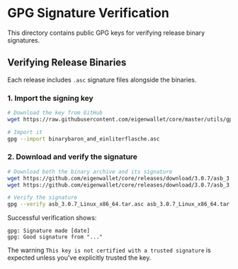 # GPG Signature Verification

This directory contains public GPG keys for verifying release binary signatures.

## Verifying Release Binaries

Each release includes `.asc` signature files alongside the binaries.

### 1. Import the signing key

```bash
# Download the key from GitHub
wget https://raw.githubusercontent.com/eigenwallet/core/master/utils/gpg_keys/binarybaron_and_einliterflasche.asc

# Import it
gpg --import binarybaron_and_einliterflasche.asc
```

### 2. Download and verify the signature

```bash
# Download both the binary archive and its signature
wget https://github.com/eigenwallet/core/releases/download/3.0.7/asb_3.0.7_Linux_x86_64.tar
wget https://github.com/eigenwallet/core/releases/download/3.0.7/asb_3.0.7_Linux_x86_64.tar.asc

# Verify the signature
gpg --verify asb_3.0.7_Linux_x86_64.tar.asc asb_3.0.7_Linux_x86_64.tar
```

Successful verification shows:

```
gpg: Signature made [date]
gpg: Good signature from "..."
```

The warning `This key is not certified with a trusted signature` is expected unless you've explicitly trusted the key.